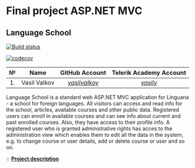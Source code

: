 # Final project ASP.NET MVC

## Language School


[![Build status](https://ci.appveyor.com/api/projects/status/mro72syj8xyll3qj/branch/master?svg=true)](https://ci.appveyor.com/project/vasilvalkov/languageschool/branch/master)

[![codecov](https://codecov.io/gh/vasilvalkov/LanguageSchool/branch/master/graph/badge.svg)](https://codecov.io/gh/vasilvalkov/LanguageSchool)



|№  |   Name       |              GitHub Аccount                   |                Telerik Academy Аccount                   |
|:-:|:------------:|:---------------------------------------------:|:--------------------------------------------------------:|
|1. |Vasil Valkov  |[_vasilvalkov_](https://github.com/vasilvalkov)|[_vasilv_](http://telerikacademy.com/Users/vasilv)        |


Language School is a standard web ASP.NET MVC application for Linguana - a school for foreign languages. All visitors can access and read info for the school, articles, available courses and other public data. 
Registered users can enroll in available courses and can see info about current and past enrolled courses. Also, they have access to their profile info.
A registered user who is granted administrative rights has acces to the administration view which enables them to edit all the data in the system, e.g. to change course or user details, add or delete course or user and so on.

:bulb: [**Project description**](./Project-description.md)
